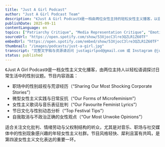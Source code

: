 ```yaml
---
title: "Just A Girl Podcast"
author: "Just A Girl Podcast Team"
description: "《Just A Girl Podcast》是一档由两位女性主持的轻松女性主义播客，以音乐、职场与日常生活为切入点，探讨性别不平等、父权制文化与微型反抗。节目风格亲密、幽默且带有讽刺色彩，内容涵盖职场性别歧视、女性主义歌词分析、节日文化批判与日常微女性主义实践。Spotify 评分为 4.9（32 条评论），在年轻世代女性主义播客中颇具人气。"
publishDate: 2025-09-11
contentLanguage: en
topics: ["Patriarchy Critique", "Media Representation Critique", "Emotional Labor"]
sourceUrl: "https://open.spotify.com/show/53XjocC3lre3QZLR1Z60TF"
embedUrl: "https://open.spotify.com/embed/show/53XjocC3lre3QZLR1Z60TF"
thumbnail: "/images/podcasts/just-a-girl.jpg"
transcript: "完整文字稿与资源请访问 justagirlpod@gmail.com 或 Instagram @justagirlpod"
status: published
---
```


《Just A Girl Podcast》是一档女性主义文化播客，由两位主持人以轻松语调探讨日常生活中的性别议题。节目内容涵盖：

- 职场中的性别歧视与荒谬经历（“Sharing Our Most Shocking Corporate Stories”）
- 微型女性主义实践与日常反抗（“Our Forms of Microfeminism”）
- 女性主义歌词与音乐表征批判（“Our Favourite Feminist Lyrics”）
- 节日文化与性别动态分析（“Top Festival Tips”）
- 自我取消与不政治正确的女性观点（“Our Most Unwoke Opinions”）

适合关注文化批判、情绪劳动与父权制结构的听众，尤其是对音乐、职场与社交媒体中的性别现象感兴趣的年轻女性主义社群。节目风格轻快、犀利且富有共鸣，是第四波女性主义文化表达的重要一环。

